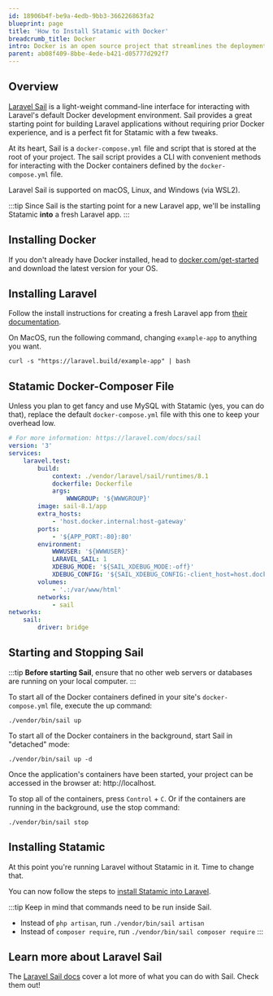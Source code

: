 ```yaml
---
id: 18906b4f-be9a-4edb-9bb3-366226863fa2
blueprint: page
title: 'How to Install Statamic with Docker'
breadcrumb_title: Docker
intro: Docker is an open source project that streamlines the deployment of an application (or OS) inside a Linux Container. Any dockerized image can run on any machine that is running Docker. You can run Statamic with Docker and never have to configure PHP, Nginx, Apache, or anything else on your local machine.
parent: ab08f409-8bbe-4ede-b421-d05777d292f7
---
```

## Overview
[Laravel Sail](https://laravel.com/docs/9.x/sail) is a light-weight command-line interface for interacting with Laravel's default Docker development environment. Sail provides a great starting point for building Laravel applications without requiring prior Docker experience, and is a perfect fit for Statamic with a few tweaks.

At its heart, Sail is a `docker-compose.yml` file and script that is stored at the root of your project. The sail script provides a CLI with convenient methods for interacting with the Docker containers defined by the `docker-compose.yml` file.

Laravel Sail is supported on macOS, Linux, and Windows (via WSL2).

:::tip
Since Sail is the starting point for a new Laravel app, we'll be installing Statamic **into** a fresh Laravel app.
:::

## Installing Docker

If you don't already have Docker installed, head to [docker.com/get-started](https://www.docker.com/get-started) and download the latest version for your OS.

## Installing Laravel

Follow the install instructions for creating a fresh Laravel app from [their documentation](https://laravel.com/docs/9.x#your-first-laravel-project).

On MacOS, run the following command, changing `example-app` to anything you want.

```shell
curl -s "https://laravel.build/example-app" | bash
```

## Statamic Docker-Composer File

Unless you plan to get fancy and use MySQL with Statamic (yes, you can do that), replace the default `docker-compose.yml` file with this one to keep your overhead low.

``` yaml
# For more information: https://laravel.com/docs/sail
version: '3'
services:
    laravel.test:
        build:
            context: ./vendor/laravel/sail/runtimes/8.1
            dockerfile: Dockerfile
            args:
                WWWGROUP: '${WWWGROUP}'
        image: sail-8.1/app
        extra_hosts:
            - 'host.docker.internal:host-gateway'
        ports:
            - '${APP_PORT:-80}:80'
        environment:
            WWWUSER: '${WWWUSER}'
            LARAVEL_SAIL: 1
            XDEBUG_MODE: '${SAIL_XDEBUG_MODE:-off}'
            XDEBUG_CONFIG: '${SAIL_XDEBUG_CONFIG:-client_host=host.docker.internal}'
        volumes:
            - '.:/var/www/html'
        networks:
            - sail
networks:
    sail:
        driver: bridge
```

## Starting and Stopping Sail

:::tip
**Before starting Sail**, ensure that no other web servers or databases are running on your local computer.
:::

To start all of the Docker containers defined in your site's `docker-compose.yml` file, execute the up command:

``` shell
./vendor/bin/sail up
```

To start all of the Docker containers in the background, start Sail in "detached" mode:

``` shell
./vendor/bin/sail up -d
```

Once the application's containers have been started, your project can be accessed in the browser at: http://localhost.

To stop all of the containers, press `Control` + `C`. Or if the containers are running in the background, use the stop command:

``` shell
./vendor/bin/sail stop
```

## Installing Statamic

At this point you're running Laravel without Statamic in it. Time to change that.

You can now follow the steps to [install Statamic into Laravel](/installing/laravel#install-statamic).

:::tip
Keep in mind that  commands need to be run inside Sail.

- Instead of `php artisan`, run `./vendor/bin/sail artisan`
- Instead of `composer require`, run `./vendor/bin/sail composer require`
:::


## Learn more about Laravel Sail

The [Laravel Sail docs](https://laravel.com/docs/9.x/sail) cover a lot more of what you can do with Sail. Check them out!
